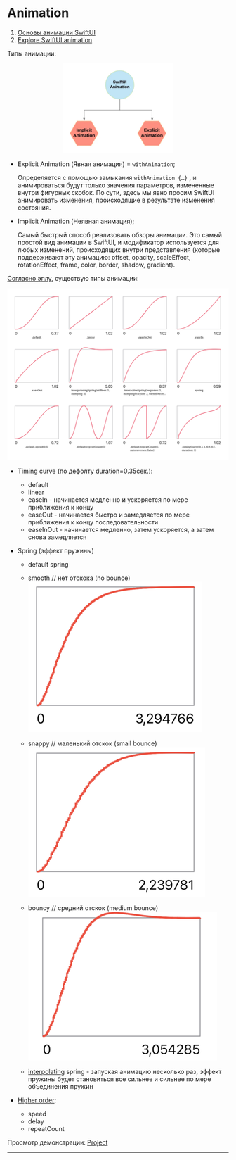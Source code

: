 # Animation

1. [Основы анимации SwiftUI](https://medium.com/simform-engineering/basics-of-swift-ui-animations-d1aa2485a5d9)
2. [Explore SwiftUI animation](https://developer.apple.com/videos/play/wwdc2023/10156/)



Типы анимации:

<div style="text-align: center;">
    <img src="https://github.com/eldaroid/pictures/blob/master/iOSWiki/Frameworks/SwiftUI/Animation/TypesOfAnimation.jpeg?raw=true" alt="Описание изображения" style="width: 50%; height: auto;">
</div>

* Explicit Animation (Явная анимация) = `withAnimation`;

    Определяется с помощью замыкания `withAnimation {…}` , и анимироваться будут только значения параметров, измененные внутри фигурных скобок. По сути, здесь мы явно просим SwiftUI анимировать изменения, происходящие в результате изменения состояния.

* Implicit Animation (Неявная анимация);

    Cамый быстрый способ реализовать обзоры анимации. Это самый простой вид анимации в SwiftUI, и модификатор используется для любых изменений, происходящих внутри представления (которые поддерживают эту анимацию: offset, opacity, scaleEffect, rotationEffect, frame, color, border, shadow, gradient).




[Согласно эплу](https://developer.apple.com/videos/play/wwdc2023/10156/), существую типы анимации:

![](https://github.com/eldaroid/pictures/blob/master/iOSWiki/Frameworks/SwiftUI/Animation/AnimationStyles.png?raw=true)

* Timing curve (по дефолту duration=0.35сек.): 
    * default 
    * linear
    * easeIn - начинается медленно и ускоряется по мере приближения к концу
    * easeOut - начинается быстро и замедляется по мере приближения к концу последовательности
    * easeInOut - начинается медленно, затем ускоряется, а затем снова замедляется

* Spring (эффект пружины)
    * default spring

    * smooth // нет отскока (no bounce)
        ![](https://github.com/eldaroid/pictures/blob/master/iOSWiki/Frameworks/SwiftUI/Animation/smooth.png?raw=true)
    
    * snappy // маленький отскок (small bounce)
        ![](https://github.com/eldaroid/pictures/blob/master/iOSWiki/Frameworks/SwiftUI/Animation/snappy.png?raw=true)
    
    * bouncy // средний отскок (medium bounce)
        ![](https://github.com/eldaroid/pictures/blob/master/iOSWiki/Frameworks/SwiftUI/Animation/bounce.png?raw=true)
    
    * [interpolating](/5%20Swift/5.2%20Glossary.md#экстраполяцияинтерполяция) spring - запуская анимацию несколько раз, эффект пружины будет становиться все сильнее и сильнее по мере объединения пружин

* [Higher order](/2%20ComputerScience/2.2%20Languages/2.2.2%20Paradigm/2.2.2.1%20Declarative/2.2.2.1.1%20FunctionalProgramming(FP).md): 
    * speed
    * delay
    * repeatCount



Просмотр демонстрации: [Project](./AnimationProject/)

----
